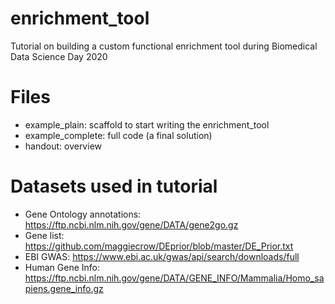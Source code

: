 # enrichment_tool
Tutorial on building a custom functional enrichment tool during Biomedical Data Science Day 2020

# Files
- example_plain: scaffold to start writing the enrichment_tool
- example_complete: full code (a final solution)
- handout: overview

# Datasets used in tutorial
- Gene Ontology annotations: https://ftp.ncbi.nlm.nih.gov/gene/DATA/gene2go.gz
- Gene list: https://github.com/maggiecrow/DEprior/blob/master/DE_Prior.txt
- EBI GWAS: https://www.ebi.ac.uk/gwas/api/search/downloads/full
- Human Gene Info: https://ftp.ncbi.nlm.nih.gov/gene/DATA/GENE_INFO/Mammalia/Homo_sapiens.gene_info.gz

